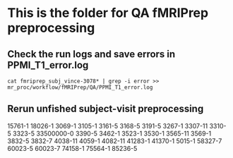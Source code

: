 # This is the folder for QA fMRIPrep preprocessing

## Check the run logs and save errors in PPMI_T1_error.log

```cat fmriprep_subj_vince-3078* | grep -i error >> mr_proc/workflow/fMRIPrep/QA/PPMI_T1_error.log```

## Rerun unfished subject-visit preprocessing

15761-1
18026-1
3069-1
3105-1
3161-5
3168-5
3191-5
3267-1
3307-11
3310-5
3323-5
33500000-0
3390-5
3462-1
3523-1
3530-1
3565-11
3569-1
3832-5
3832-7
4038-11
4059-1
4082-11
41283-1
41370-1
5015-1
58327-7
60023-5
60023-7
74158-1
75564-1
85236-5
